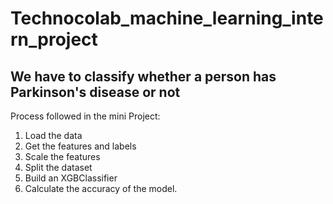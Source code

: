 # Technocolab_machine_learning_intern_project

## We have to classify whether a person has Parkinson's disease or not

Process followed in the mini Project:
  1. Load the data
  2. Get the features and labels
  3. Scale the features 
  4. Split the dataset 
  5. Build an XGBClassifier
  6. Calculate the accuracy of the model.
